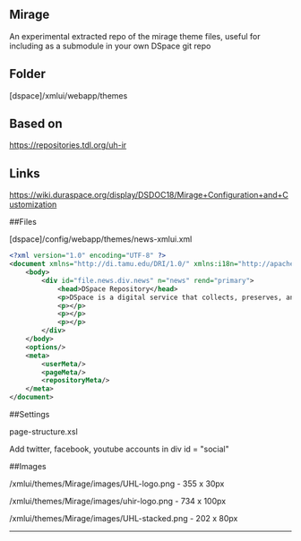 Mirage
-----

An experimental extracted repo of the mirage theme files, useful for including as a submodule in your own DSpace git repo

Folder
--

[dspace]/xmlui/webapp/themes

Based on 
---

https://repositories.tdl.org/uh-ir

Links
---

https://wiki.duraspace.org/display/DSDOC18/Mirage+Configuration+and+Customization

##Files

[dspace]/config/webapp/themes/news-xmlui.xml

```xml
<?xml version="1.0" encoding="UTF-8" ?>
<document xmlns="http://di.tamu.edu/DRI/1.0/" xmlns:i18n="http://apache.org/cocoon/i18n/2.1" version="1.1">
	<body>
		<div id="file.news.div.news" n="news" rend="primary">
			<head>DSpace Repository</head>
			<p>DSpace is a digital service that collects, preserves, and distributes digital material. Repositories are important tools for preserving an organization&apos;s legacy; they facilitate digital preservation and scholarly communication.</p>
			<p></p>
			<p></p>
			<p></p>
		</div>
	</body>
	<options/>
	<meta>
		<userMeta/>
		<pageMeta/>
		<repositoryMeta/>
	</meta>
</document>
```

##Settings

page-structure.xsl

Add twitter, facebook, youtube accounts in div id = "social"

##Images

/xmlui/themes/Mirage/images/UHL-logo.png - 355 x 30px

/xmlui/themes/Mirage/images/uhir-logo.png - 734 x 100px

/xmlui/themes/Mirage/images/UHL-stacked.png - 202 x 80px


---
